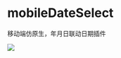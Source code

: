 # mobileDateSelect
移动端仿原生，年月日联动日期插件

<p><img src="http://otbeaqz1h.bkt.clouddn.com/123321.jpeg"></p>
